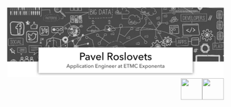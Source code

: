 ![title](https://github.com/roslovets/roslovets/raw/master/src/title.jpg)
[<img align="right" width="50" height="50" src="icon-mw-globe-earth.png">](https://roslovets.github.io)
<img align="right" width="50" height="50" src="http://www.fillmurray.com/100/100">
